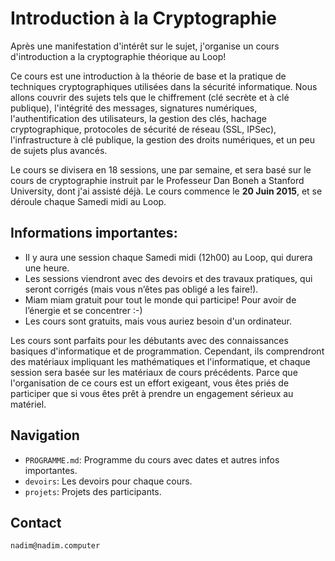 # Introduction à la Cryptographie

Après une manifestation d'intérêt sur le sujet, j'organise un cours d'introduction a la cryptographie théorique au Loop!

Ce cours est une introduction à la théorie de base et la pratique de techniques cryptographiques utilisées dans la sécurité informatique. Nous allons couvrir des sujets tels que le chiffrement (clé secrète et à clé publique), l'intégrité des messages, signatures numériques, l'authentification des utilisateurs, la gestion des clés, hachage cryptographique, protocoles de sécurité de réseau (SSL, IPSec), l'infrastructure à clé publique, la gestion des droits numériques, et un peu de sujets plus avancés.

Le cours se divisera en 18 sessions, une par semaine, et sera basé sur le cours de cryptographie instruit par le Professeur Dan Boneh a Stanford University, dont j'ai assisté déjà. Le cours commence le **20 Juin 2015**, et se déroule chaque Samedi midi au Loop.

## Informations importantes:
* Il y aura une session chaque Samedi midi (12h00) au Loop, qui durera une heure.
* Les sessions viendront avec des devoirs et des travaux pratiques, qui seront corrigés (mais vous n’êtes pas obligé a les faire!).
* Miam miam gratuit pour tout le monde qui participe! Pour avoir de l’énergie et se concentrer :-)
* Les cours sont gratuits, mais vous auriez besoin d'un ordinateur.

Les cours sont parfaits pour les débutants avec des connaissances basiques d'informatique et de programmation. Cependant, ils comprendront des matériaux impliquant les mathématiques et l'informatique, et chaque session sera basée sur les matériaux de cours précédents. Parce que l'organisation de ce cours est un effort exigeant, vous êtes priés de participer que si vous êtes prêt à prendre un engagement sérieux au matériel.

## Navigation
* `PROGRAMME.md`: Programme du cours avec dates et autres infos importantes.
* `devoirs`: Les devoirs pour chaque cours.
* `projets`: Projets des participants.

## Contact
`nadim@nadim.computer`
